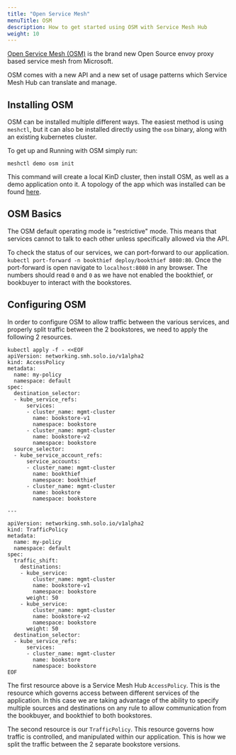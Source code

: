 ```yaml
---
title: "Open Service Mesh"
menuTitle: OSM
description: How to get started using OSM with Service Mesh Hub
weight: 10
---
```


[Open Service Mesh (OSM)](https://openservicemesh.io/) is the brand new Open Source envoy proxy based 
service mesh from Microsoft.

OSM comes with a new API and a new set of usage patterns which Service Mesh Hub can translate and manage.

## Installing OSM

OSM can be installed multiple different ways. The easiest method is using `meshctl`, but it can also be
installed directly using the `osm` binary, along with an existing kubernetes cluster.

To get up and Running with OSM simply run:
```shell script
meshctl demo osm init
``` 

This command will create a local KinD cluster, then install OSM, as well as a demo application onto it.
A topology of the app which was installed can be found [here](https://github.com/openservicemesh/osm/blob/main/img/book-thief-app-topology.jpg).

## OSM Basics

The OSM default operating mode is "restrictive" mode. This means that services cannot to talk to 
each other unless specifically allowed via the API.

To check the status of our services, we can port-forward to our application. `kubectl port-forward -n bookthief deploy/bookthief 8080:80`.
Once the port-forward is open navigate to `localhost:8080` in any browser. The numbers should read `0` and `0`
as we have not enabled the bookthief, or bookbuyer to interact with the bookstores.

## Configuring OSM

In order to configure OSM to allow traffic between the various services, and properly split traffic between
the 2 bookstores, we need to apply the following 2 resources.
```shell script
kubectl apply -f - <<EOF
apiVersion: networking.smh.solo.io/v1alpha2
kind: AccessPolicy
metadata:
  name: my-policy
  namespace: default
spec:
  destination_selector:
  - kube_service_refs:
      services:
      - cluster_name: mgmt-cluster
        name: bookstore-v1
        namespace: bookstore
      - cluster_name: mgmt-cluster
        name: bookstore-v2
        namespace: bookstore
  source_selector:
  - kube_service_account_refs:
      service_accounts:
      - cluster_name: mgmt-cluster
        name: bookthief
        namespace: bookthief
      - cluster_name: mgmt-cluster
        name: bookstore
        namespace: bookstore

---

apiVersion: networking.smh.solo.io/v1alpha2
kind: TrafficPolicy
metadata:
  name: my-policy
  namespace: default
spec:
  traffic_shift:
    destinations:
    - kube_service:
        cluster_name: mgmt-cluster
        name: bookstore-v1
        namespace: bookstore
      weight: 50
    - kube_service:
        cluster_name: mgmt-cluster
        name: bookstore-v2
        namespace: bookstore
      weight: 50
  destination_selector:
  - kube_service_refs:
      services:
      - cluster_name: mgmt-cluster
        name: bookstore
        namespace: bookstore
EOF
```

The first resource above is a Service Mesh Hub `AccessPolicy`. This is the resource which governs access
between different services of the application. In this case we are taking advantage of the ability to specify
multiple sources and destinations on any rule to allow communication from the bookbuyer, and bookthief to both 
bookstores.

The second resource is our `TrafficPolicy`. This resource governs how traffic is controlled, and manipulated 
within our application. This is how we split the traffic between the 2 separate bookstore versions.
